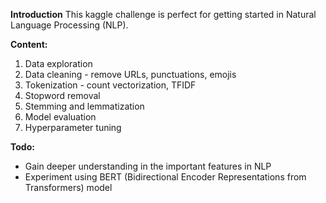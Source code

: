 **Introduction**
This kaggle challenge is perfect for getting started in Natural Language Processing (NLP).  

**Content:**
1. Data exploration
2. Data cleaning - remove URLs, punctuations, emojis 
3. Tokenization - count vectorization, TFIDF 
4. Stopword removal
5. Stemming and lemmatization
6. Model evaluation
7. Hyperparameter tuning

**Todo:**
- Gain deeper understanding in the important features in NLP
- Experiment using BERT (Bidirectional Encoder Representations from Transformers) model 
